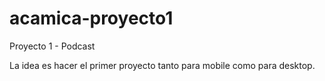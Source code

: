 # acamica-proyecto1

Proyecto 1 - Podcast

La idea es hacer el primer proyecto tanto para mobile como para desktop.
